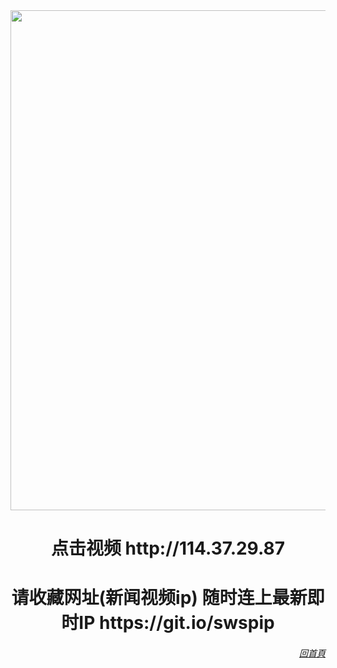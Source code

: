 <div align="center"><a href="http://114.37.29.87"><IMG SRC="https://github.com/gofanben/gm/blob/master/img-2/swspip.jpg" width=800></a>
<h1>点击视频 http://114.37.29.87</h1>
 
<h1>请收藏网址(新闻视频ip)  随时连上最新即时IP
https://git.io/swspip</h1>

<a href=https://git.io/souye><h6 align="right">回首頁</h6></a>
